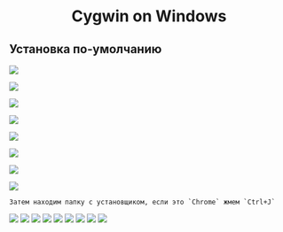 <h1 align="center">Cygwin on Windows</h1>

## Установка по-умолчанию
![](/img/1.jpg)

![](/img/2.jpg)

![](/img/3.jpg)

![](/img/4.jpg)

![](/img/5.jpg)

![](/img/6.jpg)

![](/img/7.jpg)

![](/img/8.jpg)

```
Затем находим папку с установщиком, если это `Chrome` жмем `Ctrl+J`
```  

![](/img/9.jpg)
![](/img/10.jpg)
![](/img/11.jpg)
![](/img/12.jpg)
![](/img/13.jpg)
![](/img/14.jpg)
![](/img/15.jpg)
![](/img/16.jpg)
![](/img/17.jpg)
